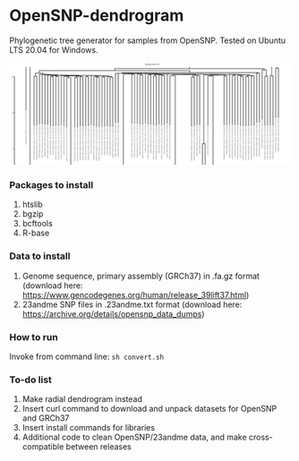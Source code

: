 # OpenSNP-dendrogram
Phylogenetic tree generator for samples from OpenSNP.
Tested on Ubuntu LTS 20.04 for Windows.

<img src="dendrogram.PNG">

### Packages to install
1. htslib
1. bgzip
1. bcftools
1. R-base

### Data to install
1. Genome sequence, primary assembly (GRCh37) in .fa.gz format (download here: https://www.gencodegenes.org/human/release_39lift37.html)
1. 23andme SNP files in .23andme.txt format (download here: https://archive.org/details/opensnp_data_dumps)

### How to run
Invoke from command line: `sh convert.sh`

### To-do list
1. Make radial dendrogram instead
2. Insert curl command to download and unpack datasets for OpenSNP and GRCh37
3. Insert install commands for libraries
4. Additional code to clean OpenSNP/23andme data, and make cross-compatible between releases
